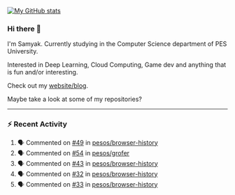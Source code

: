 [![My GitHub stats](https://github-readme-stats.vercel.app/api?username=Samyak2&count_private=true&show_icons=true&theme=gruvbox)](https://github.com/anuraghazra/github-readme-stats)

### Hi there 👋

I'm Samyak. Currently studying in the Computer Science department of PES University.

Interested in Deep Learning, Cloud Computing, Game dev and anything that is fun and/or interesting.

Check out my [website/blog](https://samyak2.github.io/).

Maybe take a look at some of my repositories?

---

### :zap: Recent Activity

<!--START_SECTION:activity-->
1. 🗣 Commented on [#49](https://github.com/pesos/browser-history/issues/49) in [pesos/browser-history](https://github.com/pesos/browser-history)
2. 🗣 Commented on [#54](https://github.com/pesos/grofer/issues/54) in [pesos/grofer](https://github.com/pesos/grofer)
3. 🗣 Commented on [#43](https://github.com/pesos/browser-history/issues/43) in [pesos/browser-history](https://github.com/pesos/browser-history)
4. 🗣 Commented on [#32](https://github.com/pesos/browser-history/issues/32) in [pesos/browser-history](https://github.com/pesos/browser-history)
5. 🗣 Commented on [#33](https://github.com/pesos/browser-history/issues/33) in [pesos/browser-history](https://github.com/pesos/browser-history)
<!--END_SECTION:activity-->
